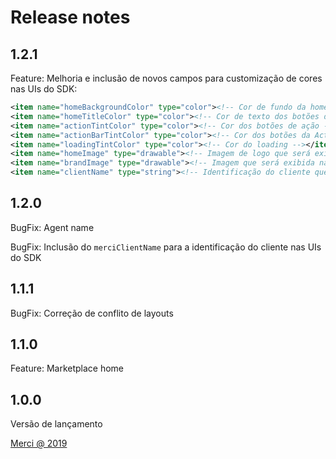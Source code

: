 # Release notes

## 1.2.1

Feature: Melhoria e inclusão de novos campos para customização de cores nas UIs do SDK:
````xml
<item name="homeBackgroundColor" type="color"><!-- Cor de fundo da home --></item>
<item name="homeTitleColor" type="color"><!-- Cor de texto dos botões de categoria da home --></item>
<item name="actionTintColor" type="color"><!-- Cor dos botões de ação --></item>
<item name="actionBarTintColor" type="color"><!-- Cor dos botões da ActionBar --></item>
<item name="loadingTintColor" type="color"><!-- Cor do loading --></item>
<item name="homeImage" type="drawable"><!-- Imagem de logo que será exibida na ToolBar --></item>
<item name="brandImage" type="drawable"><!-- Imagem que será exibida na transação --></item>
<item name="clientName" type="string"><!-- Identificação do cliente que irá ser exibido nas UIs onde necessitar exibir o nome do cliente --></item>
````

## 1.2.0

BugFix: Agent name

BugFix: Inclusão do `merciClientName` para a identificação do cliente nas UIs do SDK 

## 1.1.1

BugFix: Correção de conflito de layouts

## 1.1.0

Feature: Marketplace home

## 1.0.0

Versão de lançamento

[Merci @ 2019](https://merci.com.br)
